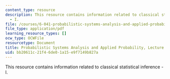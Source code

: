 ```yaml
---
content_type: resource
description: This resource contains information related to classical statistical inference
  - I.
file: /courses/6-041-probabilistic-systems-analysis-and-applied-probability-fall-2010/bb20611c21f46de01a15e9f7149b827a_MIT6_041F10_L23.pdf
file_type: application/pdf
learning_resource_types: []
ocw_type: OCWFile
resourcetype: Document
title: Probabilistic Systems Analysis and Applied Probability, Lecture 23
uid: bb20611c-21f4-6de0-1a15-e9f7149b827a
---
```

This resource contains information related to classical statistical inference - I.

